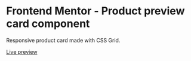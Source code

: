 # Frontend Mentor - Product preview card component

Responsive product card made with CSS Grid.

[Live preview](https://greekachilles.github.io/card-component/)